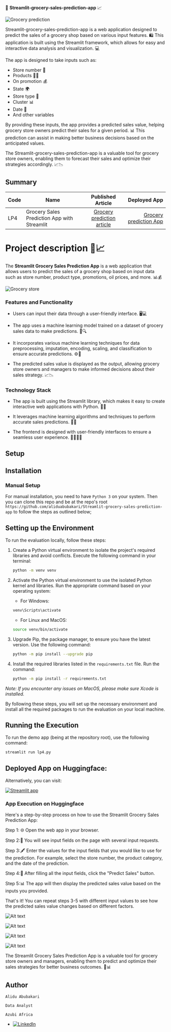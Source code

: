 
🛒 **Streamlit-grocery-sales-prediction-app** 📈

![Grocery prediction](images/banner.jpg)

Streamlit-grocery-sales-prediction-app is a web application designed to predict the sales of a grocery shop based on various input features. 🛍️ This application is built using the Streamlit framework, which allows for easy and interactive data analysis and visualization. 💻

The app is designed to take inputs such as:
- Store number 🏪
- Products 🍞🥦
- On promotion 💰
- State 🌍
- Store type 🏬
- Cluster 📊
- Date 📅
- And other variables

By providing these inputs, the app provides a predicted sales value, helping grocery store owners predict their sales for a given period. 📊 This prediction can assist in making better business decisions based on the anticipated values.

The Streamlit-grocery-sales-prediction-app is a valuable tool for grocery store owners, enabling them to forecast their sales and optimize their strategies accordingly. 📈📉


## Summary
| Code      | Name        | Published Article |  Deployed App |
|-----------|-------------|:-------------:|------:|
| LP4 | Grocery Sales Prediction App with Streamlit|  [Grocery prediction article](https://medium.com/@alidu143/building-a-sales-prediction-app-with-streamlit-and-machine-learning-31746625d6ca) | [Grocery prediction App](https://huggingface.co/spaces/Abubakari/Sales_Prediction#sales-prediction-app) |


# Project description 🛒📈

The **Streamlit Grocery Sales Prediction App** is a web application that allows users to predict the sales of a grocery shop based on input data such as store number, product type, promotions, oil prices, and more. 📊💰

![Grocery store](images/grocery_shore.jpg)

### Features and Functionality
- Users can input their data through a user-friendly interface. 🖥️💻

- The app uses a machine learning model trained on a dataset of grocery sales data to make predictions. 🧠🔍

- It incorporates various machine learning techniques for data preprocessing, imputation, encoding, scaling, and classification to ensure accurate predictions. ⚙️🔢

- The predicted sales value is displayed as the output, allowing grocery store owners and managers to make informed decisions about their sales strategy. 📈📉

### Technology Stack
- The app is built using the Streamlit library, which makes it easy to create interactive web applications with Python. 🐍🌐

- It leverages machine learning algorithms and techniques to perform accurate sales predictions. 🤖🔬

- The frontend is designed with user-friendly interfaces to ensure a seamless user experience. 👩‍💻👨‍💻

## Setup

## Installation

### Manual Setup

For manual installation, you need to have `Python 3` on your system. Then you can clone this repo and be at the repo's root `https://github.com/aliduabubakari/Streamlit-grocery-sales-prediction-app` to follow the steps as outlined below; 

## Setting up the Environment

To run the evaluation locally, follow these steps:

1. Create a Python virtual environment to isolate the project's required libraries and avoid conflicts. Execute the following command in your terminal:

    ```bash
    python -m venv venv
    ```
   
2. Activate the Python virtual environment to use the isolated Python kernel and libraries. Run the appropriate command based on your operating system:

    - For Windows:
    ```bash
    venv\Scripts\activate
    ```
    - For Linux and MacOS:
    ```bash
    source venv/bin/activate
    ```

3. Upgrade Pip, the package manager, to ensure you have the latest version. Use the following command:

    ```bash
    python -m pip install --upgrade pip
    ```

4. Install the required libraries listed in the `requirements.txt` file. Run the command:

    ```bash
    python -m pip install -r requirements.txt
    ```

*Note: If you encounter any issues on MacOS, please make sure Xcode is installed.*

By following these steps, you will set up the necessary environment and install all the required packages to run the evaluation on your local machine.

## Running the Execution 

To run the demo app (being at the repository root), use the following command:

```bash
streamlit run lp4.py
```

## Deployed App on Huggingface: 

Alternatively, you can visit:

[![Streamlit app](images/Huggingface.jpg)](https://huggingface.co/spaces/Abubakari/Sales_Prediction#sales-prediction-app)


### App Execution on Huggingface
Here's a step-by-step process on how to use the Streamlit Grocery Sales Prediction App:

Step 1: 🌐 Open the web app in your browser.

Step 2:📝 You will see input fields on the page with several input requests.

Step 3:🖋️ Enter the values for the input fields that you would like to use for the prediction. For example, select the store number, the product category, and the date of the prediction.

Step 4:🚀 After filling all the input fields, click the "Predict Sales" button.

Step 5:📊 The app will then display the predicted sales value based on the inputs you provided.

That's it! You can repeat steps 3-5 with different input values to see how the predicted sales value changes based on different factors.

![Alt text](images/1.png)

![Alt text](images/2.png)

![Alt text](images/3.png)

![Alt text](images/4.png)


The Streamlit Grocery Sales Prediction App is a valuable tool for grocery store owners and managers, enabling them to predict and optimize their sales strategies for better business outcomes. 💪📊



## Author

`Alidu Abubakari`

`Data Analyst`

`Azubi Africa`

- [![LinkedIn](https://img.shields.io/badge/LinkedIn-%230077B5?logo=linkedin&logoColor=white)](https://www.linkedin.com/in/alidu-abubakari-2612bb57/) 





